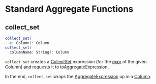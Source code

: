 # Standard Aggregate Functions

## <span id="collect_set"> collect_set

```scala
collect_set(
  e: Column): Column
collect_set(
  columnName: String): Column
```

`collect_set` creates a [CollectSet](../expressions/CollectSet.md) expression (for the [expr](../Column.md#expr) of the given [Column](../Column.md)) and requests it to [toAggregateExpression](../expressions/AggregateFunction.md#toAggregateExpression).

In the end, `collect_set` wraps the [AggregateExpression](../expressions/AggregateExpression.md) up in a [Column](../Column.md).

<!---
## Review Me

=== [[grouping]] `grouping` Aggregate Function

[source, scala]
----
grouping(e: Column): Column
grouping(columnName: String): Column  // <1>
----
<1> Calls the first `grouping` with `columnName` as a `Column`

`grouping` is an aggregate function that indicates whether a specified column is aggregated or not and:

* returns `1` if the column is in a subtotal and is `NULL`
* returns `0` if the underlying value is `NULL` or any other value

NOTE: `grouping` can only be used with [cube](multi-dimensional-aggregation.md#cube), [rollup](multi-dimensional-aggregation.md#rollup) or `GROUPING SETS` multi-dimensional aggregate operators (and is verified when CheckAnalysis.md#Grouping[`Analyzer` does check analysis]).

From [Hive's documentation about Grouping__ID function](https://cwiki.apache.org/confluence/display/Hive/Enhanced&#43;Aggregation%2C&#43;Cube%2C&#43;Grouping&#43;and&#43;Rollup#EnhancedAggregation,Cube,GroupingandRollup-Grouping\_\_IDfunction) (that can somehow help to understand `grouping`):

> When aggregates are displayed for a column its value is `null`. This may conflict in case the column itself has some `null` values. There needs to be some way to identify `NULL` in column, which means aggregate and `NULL` in column, which means value. `GROUPING__ID` function is the solution to that.

```text
val tmpWorkshops = Seq(
  ("Warsaw", 2016, 2),
  ("Toronto", 2016, 4),
  ("Toronto", 2017, 1)).toDF("city", "year", "count")

// there seems to be a bug with nulls
// and so the need for the following union
val cityNull = Seq(
  (null.asInstanceOf[String], 2016, 2)).toDF("city", "year", "count")

val workshops = tmpWorkshops union cityNull

scala> workshops.show
+-------+----+-----+
|   city|year|count|
+-------+----+-----+
| Warsaw|2016|    2|
|Toronto|2016|    4|
|Toronto|2017|    1|
|   null|2016|    2|
+-------+----+-----+

val q = workshops
  .cube("city", "year")
  .agg(grouping("city"), grouping("year")) // <-- grouping here
  .sort($"city".desc_nulls_last, $"year".desc_nulls_last)

scala> q.show
+-------+----+--------------+--------------+
|   city|year|grouping(city)|grouping(year)|
+-------+----+--------------+--------------+
| Warsaw|2016|             0|             0|
| Warsaw|null|             0|             1|
|Toronto|2017|             0|             0|
|Toronto|2016|             0|             0|
|Toronto|null|             0|             1|
|   null|2017|             1|             0|
|   null|2016|             1|             0|
|   null|2016|             0|             0|  <-- null is city
|   null|null|             0|             1|  <-- null is city
|   null|null|             1|             1|
+-------+----+--------------+--------------+
```

Internally, `grouping` creates a [Column](Column.md) with `Grouping` expression.

```text
val q = workshops.cube("city", "year").agg(grouping("city"))
scala> println(q.queryExecution.logical)
'Aggregate [cube(city#182, year#183)], [city#182, year#183, grouping('city) AS grouping(city)#705]
+- Union
   :- Project [_1#178 AS city#182, _2#179 AS year#183, _3#180 AS count#184]
   :  +- LocalRelation [_1#178, _2#179, _3#180]
   +- Project [_1#192 AS city#196, _2#193 AS year#197, _3#194 AS count#198]
      +- LocalRelation [_1#192, _2#193, _3#194]

scala> println(q.queryExecution.analyzed)
Aggregate [city#724, year#725, spark_grouping_id#721], [city#724, year#725, cast((shiftright(spark_grouping_id#721, 1) & 1) as tinyint) AS grouping(city)#720]
+- Expand [List(city#182, year#183, count#184, city#722, year#723, 0), List(city#182, year#183, count#184, city#722, null, 1), List(city#182, year#183, count#184, null, year#723, 2), List(city#182, year#183, count#184, null, null, 3)], [city#182, year#183, count#184, city#724, year#725, spark_grouping_id#721]
   +- Project [city#182, year#183, count#184, city#182 AS city#722, year#183 AS year#723]
      +- Union
         :- Project [_1#178 AS city#182, _2#179 AS year#183, _3#180 AS count#184]
         :  +- LocalRelation [_1#178, _2#179, _3#180]
         +- Project [_1#192 AS city#196, _2#193 AS year#197, _3#194 AS count#198]
            +- LocalRelation [_1#192, _2#193, _3#194]
```

NOTE: `grouping` was added to Spark SQL in https://issues.apache.org/jira/browse/SPARK-12706[[SPARK-12706\] support grouping/grouping_id function together group set].

=== [[grouping_id]] `grouping_id` Aggregate Function

[source, scala]
----
grouping_id(cols: Column*): Column
grouping_id(colName: String, colNames: String*): Column // <1>
----
<1> Calls the first `grouping_id` with `colName` and `colNames` as objects of type `Column`

`grouping_id` is an aggregate function that computes the level of grouping:

* `0` for combinations of each column
* `1` for subtotals of column 1
* `2` for subtotals of column 2
* And so on&hellip;

[source, scala]
----
val tmpWorkshops = Seq(
  ("Warsaw", 2016, 2),
  ("Toronto", 2016, 4),
  ("Toronto", 2017, 1)).toDF("city", "year", "count")

// there seems to be a bug with nulls
// and so the need for the following union
val cityNull = Seq(
  (null.asInstanceOf[String], 2016, 2)).toDF("city", "year", "count")

val workshops = tmpWorkshops union cityNull

scala> workshops.show
+-------+----+-----+
|   city|year|count|
+-------+----+-----+
| Warsaw|2016|    2|
|Toronto|2016|    4|
|Toronto|2017|    1|
|   null|2016|    2|
+-------+----+-----+

val query = workshops
  .cube("city", "year")
  .agg(grouping_id()) // <-- all grouping columns used
  .sort($"city".desc_nulls_last, $"year".desc_nulls_last)
scala> query.show
+-------+----+-------------+
|   city|year|grouping_id()|
+-------+----+-------------+
| Warsaw|2016|            0|
| Warsaw|null|            1|
|Toronto|2017|            0|
|Toronto|2016|            0|
|Toronto|null|            1|
|   null|2017|            2|
|   null|2016|            2|
|   null|2016|            0|
|   null|null|            1|
|   null|null|            3|
+-------+----+-------------+

scala> spark.catalog.listFunctions.filter(_.name.contains("grouping_id")).show(false)
+-----------+--------+-----------+----------------------------------------------------+-----------+
|name       |database|description|className                                           |isTemporary|
+-----------+--------+-----------+----------------------------------------------------+-----------+
|grouping_id|null    |null       |org.apache.spark.sql.catalyst.expressions.GroupingID|true       |
+-----------+--------+-----------+----------------------------------------------------+-----------+

// bin function gives the string representation of the binary value of the given long column
scala> query.withColumn("bitmask", bin($"grouping_id()")).show
+-------+----+-------------+-------+
|   city|year|grouping_id()|bitmask|
+-------+----+-------------+-------+
| Warsaw|2016|            0|      0|
| Warsaw|null|            1|      1|
|Toronto|2017|            0|      0|
|Toronto|2016|            0|      0|
|Toronto|null|            1|      1|
|   null|2017|            2|     10|
|   null|2016|            2|     10|
|   null|2016|            0|      0|  <-- null is city
|   null|null|            3|     11|
|   null|null|            1|      1|
+-------+----+-------------+-------+
----

The list of columns of `grouping_id` should match grouping columns (in `cube` or `rollup`) exactly, or empty which means all the grouping columns (which is exactly what the function expects).

NOTE: `grouping_id` can only be used with [cube](multi-dimensional-aggregation.md#cube), [rollup](multi-dimensional-aggregation.md#rollup) or `GROUPING SETS` multi-dimensional aggregate operators (and is verified when CheckAnalysis.md#GroupingID[`Analyzer` does check analysis]).

NOTE: Spark SQL's `grouping_id` function is known as `grouping__id` in Hive.

From [Hive's documentation about Grouping__ID function](https://cwiki.apache.org/confluence/display/Hive/Enhanced&#43;Aggregation%2C&#43;Cube%2C&#43;Grouping&#43;and&#43;Rollup#EnhancedAggregation,Cube,GroupingandRollup-Grouping\_\_IDfunction):

> When aggregates are displayed for a column its value is `null`. This may conflict in case the column itself has some `null` values. There needs to be some way to identify `NULL` in column, which means aggregate and `NULL` in column, which means value. `GROUPING__ID` function is the solution to that.

Internally, `grouping_id()` creates a [Column](Column.md) with `GroupingID` unevaluable expression.

```text
// workshops dataset was defined earlier
val q = workshops
  .cube("city", "year")
  .agg(grouping_id())

// grouping_id function is spark_grouping_id virtual column internally
// that is resolved during analysis - see Analyzed Logical Plan
scala> q.explain(true)
== Parsed Logical Plan ==
'Aggregate [cube(city#182, year#183)], [city#182, year#183, grouping_id() AS grouping_id()#742]
+- Union
   :- Project [_1#178 AS city#182, _2#179 AS year#183, _3#180 AS count#184]
   :  +- LocalRelation [_1#178, _2#179, _3#180]
   +- Project [_1#192 AS city#196, _2#193 AS year#197, _3#194 AS count#198]
      +- LocalRelation [_1#192, _2#193, _3#194]

== Analyzed Logical Plan ==
city: string, year: int, grouping_id(): int
Aggregate [city#757, year#758, spark_grouping_id#754], [city#757, year#758, spark_grouping_id#754 AS grouping_id()#742]
+- Expand [List(city#182, year#183, count#184, city#755, year#756, 0), List(city#182, year#183, count#184, city#755, null, 1), List(city#182, year#183, count#184, null, year#756, 2), List(city#182, year#183, count#184, null, null, 3)], [city#182, year#183, count#184, city#757, year#758, spark_grouping_id#754]
   +- Project [city#182, year#183, count#184, city#182 AS city#755, year#183 AS year#756]
      +- Union
         :- Project [_1#178 AS city#182, _2#179 AS year#183, _3#180 AS count#184]
         :  +- LocalRelation [_1#178, _2#179, _3#180]
         +- Project [_1#192 AS city#196, _2#193 AS year#197, _3#194 AS count#198]
            +- LocalRelation [_1#192, _2#193, _3#194]

== Optimized Logical Plan ==
Aggregate [city#757, year#758, spark_grouping_id#754], [city#757, year#758, spark_grouping_id#754 AS grouping_id()#742]
+- Expand [List(city#755, year#756, 0), List(city#755, null, 1), List(null, year#756, 2), List(null, null, 3)], [city#757, year#758, spark_grouping_id#754]
   +- Union
      :- LocalRelation [city#755, year#756]
      +- LocalRelation [city#755, year#756]

== Physical Plan ==
*HashAggregate(keys=[city#757, year#758, spark_grouping_id#754], functions=[], output=[city#757, year#758, grouping_id()#742])
+- Exchange hashpartitioning(city#757, year#758, spark_grouping_id#754, 200)
   +- *HashAggregate(keys=[city#757, year#758, spark_grouping_id#754], functions=[], output=[city#757, year#758, spark_grouping_id#754])
      +- *Expand [List(city#755, year#756, 0), List(city#755, null, 1), List(null, year#756, 2), List(null, null, 3)], [city#757, year#758, spark_grouping_id#754]
         +- Union
            :- LocalTableScan [city#755, year#756]
            +- LocalTableScan [city#755, year#756]
```

NOTE: `grouping_id` was added to Spark SQL in https://issues.apache.org/jira/browse/SPARK-12706[[SPARK-12706\] support grouping/grouping_id function together group set].
-->
